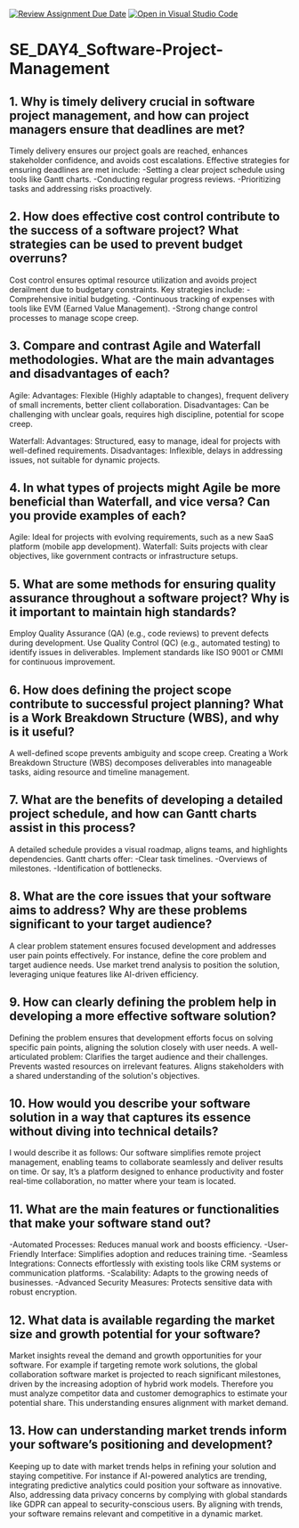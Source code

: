 [![Review Assignment Due Date](https://classroom.github.com/assets/deadline-readme-button-22041afd0340ce965d47ae6ef1cefeee28c7c493a6346c4f15d667ab976d596c.svg)](https://classroom.github.com/a/9pw6JKcu)
[![Open in Visual Studio Code](https://classroom.github.com/assets/open-in-vscode-2e0aaae1b6195c2367325f4f02e2d04e9abb55f0b24a779b69b11b9e10269abc.svg)](https://classroom.github.com/online_ide?assignment_repo_id=18546821&assignment_repo_type=AssignmentRepo)
# SE_DAY4_Software-Project-Management
## 1. Why is timely delivery crucial in software project management, and how can project managers ensure that deadlines are met?
Timely delivery ensures our project goals are reached, enhances stakeholder confidence, and avoids cost escalations. 
Effective strategies for ensuring deadlines are met include:
-Setting a clear project schedule using tools like Gantt charts.
-Conducting regular progress reviews.
-Prioritizing tasks and addressing risks proactively.
## 2. How does effective cost control contribute to the success of a software project? What strategies can be used to prevent budget overruns?
Cost control ensures optimal resource utilization and avoids project derailment due to budgetary constraints. 
Key strategies include:
-Comprehensive initial budgeting.
-Continuous tracking of expenses with tools like EVM (Earned Value Management).
-Strong change control processes to manage scope creep.
## 3. Compare and contrast Agile and Waterfall methodologies. What are the main advantages and disadvantages of each?
Agile:
Advantages: Flexible (Highly adaptable to changes), frequent delivery of small increments, better client collaboration.
Disadvantages: Can be challenging with unclear goals, requires high discipline, potential for scope creep.

Waterfall:
Advantages: Structured, easy to manage, ideal for projects with well-defined requirements.
Disadvantages: Inflexible, delays in addressing issues, not suitable for dynamic projects.
## 4. In what types of projects might Agile be more beneficial than Waterfall, and vice versa? Can you provide examples of each?
Agile: Ideal for projects with evolving requirements, such as a new SaaS platform (mobile app development).
Waterfall: Suits projects with clear objectives, like government contracts or infrastructure setups.
## 5. What are some methods for ensuring quality assurance throughout a software project? Why is it important to maintain high standards?
Employ Quality Assurance (QA) (e.g., code reviews) to prevent defects during development.
Use Quality Control (QC) (e.g., automated testing) to identify issues in deliverables.
Implement standards like ISO 9001 or CMMI for continuous improvement.

## 6. How does defining the project scope contribute to successful project planning? What is a Work Breakdown Structure (WBS), and why is it useful?
A well-defined scope prevents ambiguity and scope creep. Creating a Work Breakdown Structure (WBS) decomposes deliverables into manageable tasks, aiding resource and timeline management.

## 7. What are the benefits of developing a detailed project schedule, and how can Gantt charts assist in this process?
A detailed schedule provides a visual roadmap, aligns teams, and highlights dependencies. 
Gantt charts offer:
-Clear task timelines.
-Overviews of milestones.
-Identification of bottlenecks.

## 8. What are the core issues that your software aims to address? Why are these problems significant to your target audience?
A clear problem statement ensures focused development and addresses user pain points effectively. For instance, define the core problem and target audience needs.
Use market trend analysis to position the solution, leveraging unique features like AI-driven efficiency.
## 9. How can clearly defining the problem help in developing a more effective software solution?
Defining the problem ensures that development efforts focus on solving specific pain points, aligning the solution closely with user needs. 
A well-articulated problem:
Clarifies the target audience and their challenges.
Prevents wasted resources on irrelevant features.
Aligns stakeholders with a shared understanding of the solution's objectives.
## 10. How would you describe your software solution in a way that captures its essence without diving into technical details?
I would describe it as follows:
Our software simplifies remote project management, enabling teams to collaborate seamlessly and deliver results on time.
Or say,
It’s a platform designed to enhance productivity and foster real-time collaboration, no matter where your team is located.
## 11. What are the main features or functionalities that make your software stand out?
-Automated Processes: Reduces manual work and boosts efficiency.
-User-Friendly Interface: Simplifies adoption and reduces training time.
-Seamless Integrations: Connects effortlessly with existing tools like CRM systems or communication platforms.
-Scalability: Adapts to the growing needs of businesses.
-Advanced Security Measures: Protects sensitive data with robust encryption.
## 12. What data is available regarding the market size and growth potential for your software?
Market insights reveal the demand and growth opportunities for your software. For example if targeting remote work solutions, the global collaboration software market is projected to reach significant milestones, driven by the increasing adoption of hybrid work models.
Therefore you must analyze competitor data and customer demographics to estimate your potential share.
This understanding ensures alignment with market demand.
## 13. How can understanding market trends inform your software’s positioning and development?
Keeping up to date with market trends helps in refining your solution and staying competitive. For instance if AI-powered analytics are trending, integrating predictive analytics could position your software as innovative. Also, addressing data privacy concerns by complying with global standards like GDPR can appeal to security-conscious users.
By aligning with trends, your software remains relevant and competitive in a dynamic market.
